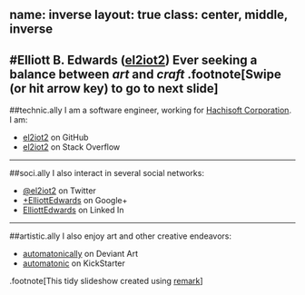 name: inverse
layout: true
class: center, middle, inverse
---
#Elliott B. Edwards ([el2iot2](https://github.com/el2iot2))
Ever seeking a balance between *art* and *craft*
.footnote[Swipe (or hit arrow key) to go to next slide]
---

##technic.ally
I am a software engineer, working for [Hachisoft Corporation](http://www.hachisoft.com). I am:

- [el2iot2](https://github.com/el2iot2) on GitHub
- [el2iot2](http://stackoverflow.com/users/8668/el2iot2) on Stack Overflow

---

##soci.ally
I also interact in several social networks:

- [@el2iot2](https://twitter.com/el2iot2) on Twitter 
- [+ElliottEdwards](https://plus.google.com/+ElliottEdwards/posts) on Google+
- [ElliottEdwards](http://www.linkedin.com/in/elliottedwards) on Linked In

---

##artistic.ally
I also enjoy art and other creative endeavors:

- [automatonically](http://automatonically.deviantart.com) on Deviant Art
- [automatonic](https://www.kickstarter.com/profile/automatonic) on KickStarter

.footnote[This tidy slideshow created using [remark](http://github.com/gnab/remark)]
